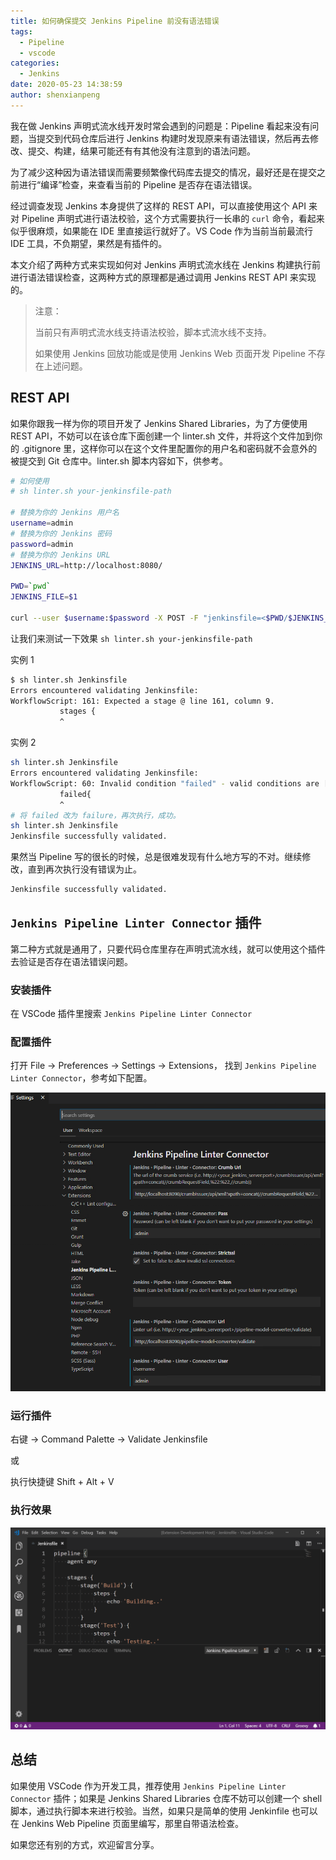 ```yaml
---
title: 如何确保提交 Jenkins Pipeline 前没有语法错误
tags:
  - Pipeline
  - vscode
categories:
  - Jenkins
date: 2020-05-23 14:38:59
author: shenxianpeng
---
```


我在做 Jenkins 声明式流水线开发时常会遇到的问题是：Pipeline 看起来没有问题，当提交到代码仓库后进行 Jenkins 构建时发现原来有语法错误，然后再去修改、提交、构建，结果可能还有有其他没有注意到的语法问题。

为了减少这种因为语法错误而需要频繁像代码库去提交的情况，最好还是在提交之前进行“编译”检查，来查看当前的 Pipeline 是否存在语法错误。

经过调查发现 Jenkins 本身提供了这样的 REST API，可以直接使用这个 API 来对 Pipeline 声明式进行语法校验，这个方式需要执行一长串的 `curl` 命令，看起来似乎很麻烦，如果能在 IDE 里直接运行就好了。VS Code 作为当前当前最流行 IDE 工具，不负期望，果然是有插件的。

本文介绍了两种方式来实现如何对 Jenkins 声明式流水线在 Jenkins 构建执行前进行语法错误检查，这两种方式的原理都是通过调用 Jenkins REST API 来实现的。

<!-- more -->

> 注意：
>
> 当前只有声明式流水线支持语法校验，脚本式流水线不支持。
>
> 如果使用 Jenkins 回放功能或是使用 Jenkins Web 页面开发 Pipeline 不存在上述问题。

## REST API

如果你跟我一样为你的项目开发了 Jenkins Shared Libraries，为了方便使用 REST API，不妨可以在该仓库下面创建一个 linter.sh 文件，并将这个文件加到你的 .gitignore 里，这样你可以在这个文件里配置你的用户名和密码就不会意外的被提交到 Git 仓库中。linter.sh 脚本内容如下，供参考。

```sh
# 如何使用
# sh linter.sh your-jenkinsfile-path

# 替换为你的 Jenkins 用户名
username=admin
# 替换为你的 Jenkins 密码
password=admin
# 替换为你的 Jenkins URL
JENKINS_URL=http://localhost:8080/

PWD=`pwd`
JENKINS_FILE=$1

curl --user $username:$password -X POST -F "jenkinsfile=<$PWD/$JENKINS_FILE" $JENKINS_URL/pipeline-model-converter/validate
```

让我们来测试一下效果 `sh linter.sh your-jenkinsfile-path`

实例 1

```bash
$ sh linter.sh Jenkinsfile
Errors encountered validating Jenkinsfile:
WorkflowScript: 161: Expected a stage @ line 161, column 9.
           stages {
           ^
```

实例 2

```bash
sh linter.sh Jenkinsfile 
Errors encountered validating Jenkinsfile:
WorkflowScript: 60: Invalid condition "failed" - valid conditions are [always, changed, fixed, regression, aborted, success, unsuccessful, unstable, failure, notBuilt, cleanup] @ line 60, column 9.
           failed{
           ^
# 将 failed 改为 failure，再次执行，成功。
sh linter.sh Jenkinsfile 
Jenkinsfile successfully validated.
```

果然当 Pipeline 写的很长的时候，总是很难发现有什么地方写的不对。继续修改，直到再次执行没有错误为止。

```sh
Jenkinsfile successfully validated.
```

## `Jenkins Pipeline Linter Connector` 插件

第二种方式就是通用了，只要代码仓库里存在声明式流水线，就可以使用这个插件去验证是否存在语法错误问题。

### 安装插件

在 VSCode 插件里搜索 `Jenkins Pipeline Linter Connector`

### 配置插件

打开 File -> Preferences -> Settings -> Extensions， 找到 `Jenkins Pipeline Linter Connector`，参考如下配置。
 
![](jenkins-pipeline-linter-connector/settings.png)

### 运行插件

右键 -> Command Palette -> Validate Jenkinsfile

或

执行快捷键 Shift + Alt + V

### 执行效果

![Example 1](jenkins-pipeline-linter-connector/example1.gif)

## 总结

如果使用 VSCode 作为开发工具，推荐使用 `Jenkins Pipeline Linter Connector` 插件；如果是 Jenkins Shared Libraries 仓库不妨可以创建一个 shell 脚本，通过执行脚本来进行校验。当然，如果只是简单的使用 Jenkinfile 也可以在 Jenkins Web Pipeline 页面里编写，那里自带语法检查。

如果您还有别的方式，欢迎留言分享。

